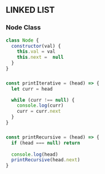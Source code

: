 ## LINKED LIST

### Node Class
```javascript
class Node {
  constructor(val) {
    this.val = val
    this.next =  null
  }
}
```

### 
```javascript
const printIterative = (head) => {
  let curr = head

  while (curr !== null) {
    console.log(curr)
    curr = curr.next
  }
}
```

### 
```javascript
const printRecursive = (head) => {
  if (head === null) return
  
  console.log(head)
  printRecursive(head.next)
}
```

### 
```javascript
```

### 
```javascript
```